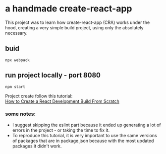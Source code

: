 # a handmade create-react-app </br>
 This project was to learn how create-react-app (CRA) works under the hood, creating a very simple build project, using only the absolutely necessary.

## buid

```ssh
npx webpack
```
## run project locally - port 8080

```ssh
npm start
```

Project create follow this tutorial:</br>
[How to Create a React Development Build From Scratch](https://medium.com/swlh/react-without-create-react-app-setting-up-a-dev-build-from-scratch-fefd5d9d6baa)

### some notes:
- I suggest skipping the eslint part because it ended up generating a lot of errors in the project - or taking the time to fix it.
- To reproduce this tutorial, it is very important to use the same versions of packages that are in package.json because with the most updated packages it didn't work.
